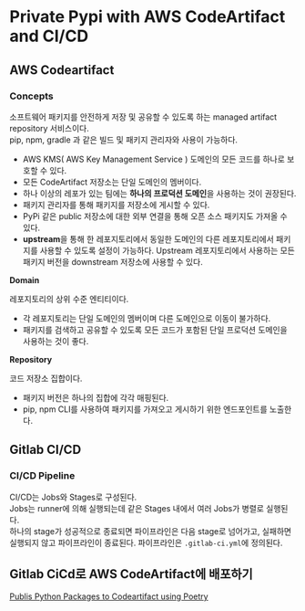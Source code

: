 # Private Pypi with AWS CodeArtifact and CI/CD

## AWS Codeartifact

### Concepts

소프트웨어 패키지를 안전하게 저장 및 공유할 수 있도록 하는 managed artifact repository 서비스이다.  
pip, npm, gradle 과 같은 빌드 및 패키지 관리자와 사용이 가능하다.

- AWS KMS( AWS Key Management Service ) 도메인의 모든 코드를 하나로 보호할 수 있다.
- 모든 CodeArtifact 저장소는 단일 도메인의 멤버이다.
- 하나 이상의 레포가 있는 팀에는 **하나의 프로덕션 도메인**을 사용하는 것이 권장된다.
- 패키지 관리자를 통해 패키지를 저장소에 게시할 수 있다.
- PyPi 같은 public 저장소에 대한 외부 연결을 통해 오픈 소스 패키지도 가져올 수 있다.
- **upstream**을 통해 한 레포지토리에서 동일한 도메인의 다른 레포지토리에서 패키지를 사용할 수 있도록 설정이 가능하다. Upstream 레포지토리에서 사용하는 모든 패키지 버전을 downstream 저장소에 사용할 수 있다.

**Domain**

레포지토리의 상위 수준 엔티티이다.
- 각 레포지토리는 단일 도메인의 멤버이며 다른 도메인으로 이동이 불가하다.
- 패키지를 검색하고 공유할 수 있도록 모든 코드가 포함된 단일 프로덕션 도메인을 사용하는 것이 좋다.

**Repository**

코드 저장소 집합이다.
- 패키지 버전은 하나의 집합에 각각 매핑된다.
- pip, npm CLI를 사용하여 패키지를 가져오고 게시하기 위한 엔드포인트를 노출한다.


## Gitlab CI/CD

### CI/CD Pipeline
CI/CD는 Jobs와 Stages로 구성된다.  
Jobs는 runner에 의해 실행되는데 같은 Stages 내에서 여러 Jobs가 병렬로 실행된다.  
하나의 stage가 성공적으로 종료되면 파이프라인은 다음 stage로 넘어가고, 실패하면 실행되지 않고 파이프라인이 종료된다.
파이프라인은 `.gitlab-ci.yml`에 정의된다.



## Gitlab CiCd로 AWS CodeArtifact에 배포하기

[Publis Python Packages to Codeartifact using Poetry](https://stackoverflow.com/questions/65331736/how-can-i-publish-python-packages-to-codeartifact-using-poetry)